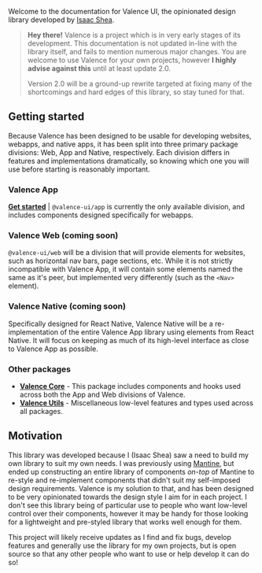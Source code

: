Welcome to the documentation for Valence UI, the opinionated design library developed by [Isaac Shea](https://isaacshea.com/).

> **Hey there!** Valence is a project which is in very early stages of its development. This documentation is not updated in-line with the library itself, and fails to mention numerous major changes. You are welcome to use Valence for your own projects, however **I highly advise against this** until at least update 2.0. 
> 
> Version 2.0 will be a ground-up rewrite targeted at fixing many of the shortcomings and hard edges of this library, so stay tuned for that.

## Getting started
Because Valence has been designed to be usable for developing websites, webapps, and native apps, it has been split into three primary package divisions: Web, App and Native, respectively. Each division differs in features and implementations dramatically, so knowing which one you will use before starting is reasonably important. 

### Valence App
[**Get started**](./app/quick-start.md) | `@valence-ui/app` is currently the only available division, and includes components designed specifically for webapps. 

### Valence Web (coming soon)
`@valence-ui/web` will be a division that will provide elements for websites, such as horizontal nav bars, page sections, etc. While it is not strictly incompatible with Valence App, it will contain some elements named the same as it's peer, but implemented very differently (such as the `<Nav>` element).

### Valence Native (coming soon)
Specifically designed for React Native, Valence Native will be a re-implementation of the entire Valence App library using elements from React Native. It will focus on keeping as much of its high-level interface as close to Valence App as possible.

### Other packages
- [**Valence Core**](./core/README.md) - This package includes components and hooks used across both the App and Web divisions of Valence.
- [**Valence Utils**](./utils/README.md) - Miscellaneous low-level features and types used across all packages.
 

## Motivation
This library was developed because I (Isaac Shea) saw a need to build my own library to suit my own needs. I was previously using [Mantine](https://mantine.dev/), but ended up constructing an entire library of components *on-top* of Mantine to re-style and re-implement components that didn't suit my self-imposed design requirements. Valence is my solution to that, and has been designed to be very opinionated towards the design style I aim for in each project. I don't see this library being of particular use to people who want low-level control over their components, however it may be handy for those looking for a lightweight and pre-styled library that works well enough for them.

This project will likely receive updates as I find and fix bugs, develop features and generally use the library for my own projects, but is open source so that any other people who want to use or help develop it can do so!